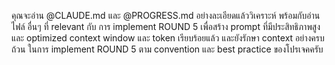 คุณจะอ่าน @CLAUDE.md และ @PROGRESS.md อย่างละเอียดแล้ววิเคราะห์ พร้อมกับอ่านไฟล์ อื่นๆ ที่ relevant กับ การ implement ROUND 5 เพื่อสร้าง prompt ที่มีประสิทธิภาพสูง และ optimized context window และ token เรียบร้อยแล้ว และยังรักษา context อย่างครบถ้วน ในการ implement ROUND 5 ตาม convention และ best practice ของโปรเจคครับ
